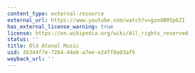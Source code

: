 ```yaml
---
content_type: external-resource
external_url: https://www.youtube.com/watch?v=gzodB0Sp6ZI
has_external_license_warning: true
license: https://en.wikipedia.org/wiki/All_rights_reserved
status: ''
title: Old Atonal Music
uid: 4b344f7e-7264-44eb-a7ee-e24ff8a03af5
wayback_url: ''
---
```

